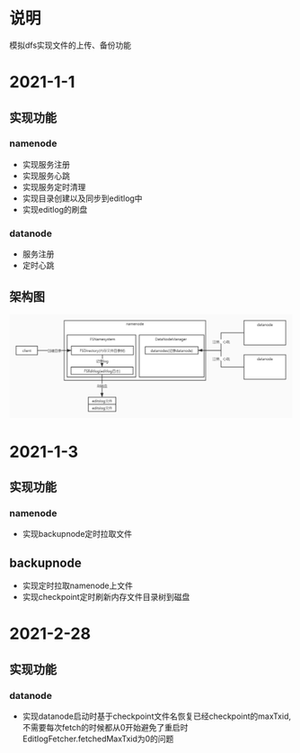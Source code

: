 # 说明
模拟dfs实现文件的上传、备份功能

# 2021-1-1
## 实现功能
### namenode
- 实现服务注册
- 实现服务心跳
- 实现服务定时清理
- 实现目录创建以及同步到editlog中
- 实现editlog的刷盘
### datanode
- 服务注册
- 定时心跳
## 架构图
![架构图](img/2021-01-01/img.jpg)

# 2021-1-3
## 实现功能
### namenode
- 实现backupnode定时拉取文件
## backupnode
- 实现定时拉取namenode上文件
- 实现checkpoint定时刷新内存文件目录树到磁盘

# 2021-2-28
## 实现功能
### datanode
- 实现datanode启动时基于checkpoint文件名恢复已经checkpoint的maxTxid,不需要每次fetch的时候都从0开始避免了重启时EditlogFetcher.fetchedMaxTxid为0的问题

